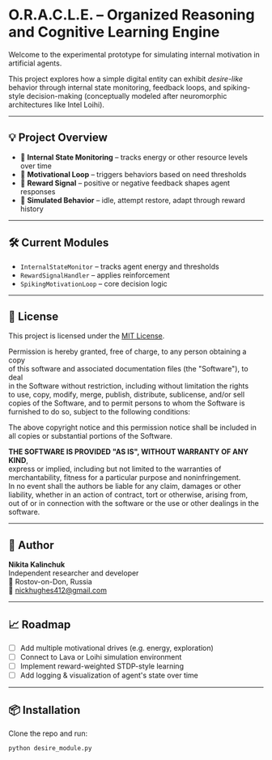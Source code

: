 # O.R.A.C.L.E. – Organized Reasoning and Cognitive Learning Engine

Welcome to the experimental prototype for simulating internal motivation in artificial agents.

This project explores how a simple digital entity can exhibit *desire-like* behavior through internal state monitoring, feedback loops, and spiking-style decision-making (conceptually modeled after neuromorphic architectures like Intel Loihi).

---

## 💡 Project Overview

- 🧠 **Internal State Monitoring** – tracks energy or other resource levels over time  
- 🔁 **Motivational Loop** – triggers behaviors based on need thresholds  
- 🎯 **Reward Signal** – positive or negative feedback shapes agent responses  
- 🧪 **Simulated Behavior** – idle, attempt restore, adapt through reward history

---

## 🛠 Current Modules

- `InternalStateMonitor` – tracks agent energy and thresholds  
- `RewardSignalHandler` – applies reinforcement  
- `SpikingMotivationLoop` – core decision logic

---

## 📄 License

This project is licensed under the [MIT License](https://opensource.org/licenses/MIT).

Permission is hereby granted, free of charge, to any person obtaining a copy  
of this software and associated documentation files (the "Software"), to deal  
in the Software without restriction, including without limitation the rights  
to use, copy, modify, merge, publish, distribute, sublicense, and/or sell  
copies of the Software, and to permit persons to whom the Software is  
furnished to do so, subject to the following conditions:

The above copyright notice and this permission notice shall be included in  
all copies or substantial portions of the Software.

**THE SOFTWARE IS PROVIDED "AS IS", WITHOUT WARRANTY OF ANY KIND**,  
express or implied, including but not limited to the warranties of  
merchantability, fitness for a particular purpose and noninfringement.  
In no event shall the authors be liable for any claim, damages or other  
liability, whether in an action of contract, tort or otherwise, arising from,  
out of or in connection with the software or the use or other dealings in the software.

---

## 👤 Author

**Nikita Kalinchuk**  
Independent researcher and developer  
📍 Rostov-on-Don, Russia  
📧 [nickhughes412@gmail.com](mailto:nickhughes412@gmail.com)

---

## 📈 Roadmap

- [ ] Add multiple motivational drives (e.g. energy, exploration)  
- [ ] Connect to Lava or Loihi simulation environment  
- [ ] Implement reward-weighted STDP-style learning  
- [ ] Add logging & visualization of agent's state over time

---

## 📦 Installation

Clone the repo and run:

```bash
python desire_module.py

